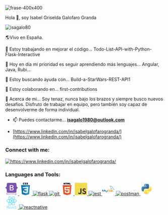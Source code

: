 ![frase-400x400](https://user-images.githubusercontent.com/100043891/190866305-88de67e5-6259-4db5-999f-3e51cf2ac4d2.jpg)

<p>Hola 👋, soy Isabel Griselda Galofaro Granda</p>

<p align="left"> <img src="https://komarev.com/ghpvc/?username=isagalo80&label=Profile%20views&color=0e75b6&style=flat" alt="isagalo80" /> </p>

<p>🌎Vivo en España.</p>
<p>🔭 Estoy trabajando en mejorar el código... Todo-List-API-with-Python-Flask-Interactive</p>
<p>🌱 Hoy en día mi prioridad es seguir aprendiendo más lenguajes... Angular, Java, Rubi...</p>
<p>🤝 Estoy buscando ayuda con... Build-a-StarWars-REST-API1</p>
<p>👯 Estoy colaborando en... first-contributions</p>
<p>💬 Acerca de mi... Soy tenaz, nunca bajo los brazos y siempre busco nuevos desafíos. Disfruto de trabajar en equipo, pero también soy capaz de desenvolverme de forma individual.</p>


- 📫 Puedes contactarme... **isagalo1980@outlook.com**

-  [https://www.linkedin.com/in/isabelgalofarogranda/](https://www.linkedin.com/in/isabelgalofarogranda/)

<h3 align="left">Connect with me:</h3>
<p align="left">
<a href="https://linkedin.com/in/https://www.linkedin.com/in/isabelgalofarogranda/" target="blank"><img align="center" src="https://raw.githubusercontent.com/rahuldkjain/github-profile-readme-generator/master/src/images/icons/Social/linked-in-alt.svg" alt="https://www.linkedin.com/in/isabelgalofarogranda/" height="30" width="40" /></a>
</p>

<h3 align="left">Languages and Tools:</h3>
<p align="left"> <a href="https://getbootstrap.com" target="_blank" rel="noreferrer"> <img src="https://raw.githubusercontent.com/devicons/devicon/master/icons/bootstrap/bootstrap-plain-wordmark.svg" alt="bootstrap" width="40" height="40"/> </a> <a href="https://www.w3schools.com/css/" target="_blank" rel="noreferrer"> <img src="https://raw.githubusercontent.com/devicons/devicon/master/icons/css3/css3-original-wordmark.svg" alt="css3" width="40" height="40"/> </a> <a href="https://flask.palletsprojects.com/" target="_blank" rel="noreferrer"> <img src="https://www.vectorlogo.zone/logos/pocoo_flask/pocoo_flask-icon.svg" alt="flask" width="40" height="40"/> </a> <a href="https://git-scm.com/" target="_blank" rel="noreferrer"> <img src="https://www.vectorlogo.zone/logos/git-scm/git-scm-icon.svg" alt="git" width="40" height="40"/> </a> <a href="https://www.w3.org/html/" target="_blank" rel="noreferrer"> <img src="https://raw.githubusercontent.com/devicons/devicon/master/icons/html5/html5-original-wordmark.svg" alt="html5" width="40" height="40"/> </a> <a href="https://developer.mozilla.org/en-US/docs/Web/JavaScript" target="_blank" rel="noreferrer"> <img src="https://raw.githubusercontent.com/devicons/devicon/master/icons/javascript/javascript-original.svg" alt="javascript" width="40" height="40"/> </a> <a href="https://jestjs.io" target="_blank" rel="noreferrer"> <img src="https://www.vectorlogo.zone/logos/jestjsio/jestjsio-icon.svg" alt="jest" width="40" height="40"/> </a> <a href="https://www.mysql.com/" target="_blank" rel="noreferrer"> <img src="https://raw.githubusercontent.com/devicons/devicon/master/icons/mysql/mysql-original-wordmark.svg" alt="mysql" width="40" height="40"/> </a> <a href="https://postman.com" target="_blank" rel="noreferrer"> <img src="https://www.vectorlogo.zone/logos/getpostman/getpostman-icon.svg" alt="postman" width="40" height="40"/> </a> <a href="https://www.python.org" target="_blank" rel="noreferrer"> <img src="https://raw.githubusercontent.com/devicons/devicon/master/icons/python/python-original.svg" alt="python" width="40" height="40"/> </a> <a href="https://reactjs.org/" target="_blank" rel="noreferrer"> <img src="https://raw.githubusercontent.com/devicons/devicon/master/icons/react/react-original-wordmark.svg" alt="react" width="40" height="40"/> </a> <a href="https://reactnative.dev/" target="_blank" rel="noreferrer"> <img src="https://reactnative.dev/img/header_logo.svg" alt="reactnative" width="40" height="40"/> </a> </p>


